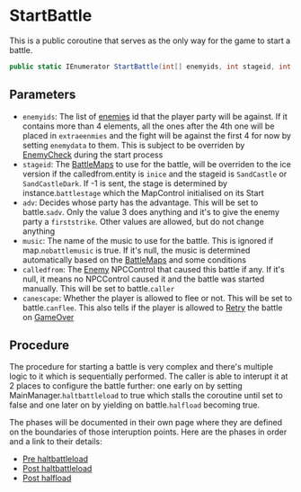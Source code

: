 # StartBattle
This is a public coroutine that serves as the only way for the game to start a battle.

```cs
public static IEnumerator StartBattle(int[] enemyids, int stageid, int adv, string music, NPCControl calledfrom, bool canescape)
```

## Parameters

- `enemyids`: The list of [enemies](../Enums%20and%20IDs/Enemies.md) id that the player party will be against. If it contains more than 4 elements, all the ones after the 4th one will be placed in `extraeenmies` and the fight will be against the first 4 for now by setting `enemydata` to them. This is subject to be overriden by [EnemyCheck](StartBattle%20phases/Pre%20haltbattleload.md#enemycheck) during the start process
- `stageid`: The [BattleMaps](../Enums%20and%20IDs/BattleMaps.md) to use for the battle, will be overriden to the ice version if the calledfrom.entity is `inice` and the stageid is `SandCastle` or `SandCastleDark`. If -1 is sent, the stage is determined by instance.`battlestage` which the MapControl initialised on its Start
- `adv`: Decides whose party has the advantage. This will be set to battle.`sadv`. Only the value 3 does anything and it's to give the enemy party a `firststrike`. Other values are allowed, but do not change anything
- `music`: The name of the music to use for the battle. This is ignored if map.`nobattlemusic` is true. If it's null, the music is determined automatically based on the [BattleMaps](../Enums%20and%20IDs/BattleMaps.md) and some conditions
- `calledfrom`: The [Enemy](../Entities/NPCControl/Enemy.md) NPCControl that caused this battle if any. If it's null, it means no NPCControl caused it and the battle was started manually. This will be set to battle.`caller`
- `canescape`: Whether the player is allowed to flee or not. This will be set to battle.`canflee`. This also tells if the player is allowed to [Retry](Battle%20flow/Retry.md) the battle on [GameOver](Battle%20flow/Terminal%20coroutines/GameOver.md)

## Procedure
The procedure for starting a battle is very complex and there's multiple logic to it which is sequentially performed. The caller is able to interupt it at 2 places to configure the battle further: one early on by setting MainManager.`haltbattleload` to true which stalls the coroutine until set to false and one later on by yielding on battle.`halfload` becoming true.

The phases will be documented in their own page where they are defined on the boundaries of those interuption points. Here are the phases in order and a link to their details:

- [Pre haltbattleload](StartBattle%20phases/Pre%20haltbattleload.md)
- [Post haltbattleload](StartBattle%20phases/Post%20haltbattleload.md)
- [Post halfload](StartBattle%20phases/Post%20halfload.md)
